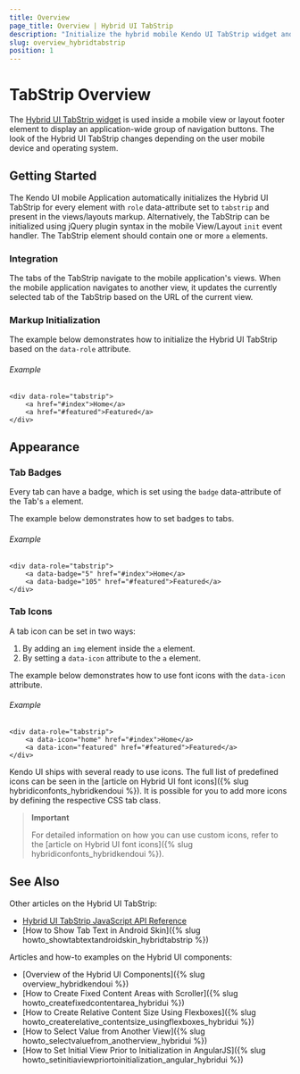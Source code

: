 ```yaml
---
title: Overview
page_title: Overview | Hybrid UI TabStrip
description: "Initialize the hybrid mobile Kendo UI TabStrip widget and create custom icons."
slug: overview_hybridtabstrip
position: 1
---
```


# TabStrip Overview

The [Hybrid UI TabStrip widget](http://demos.telerik.com/kendo-ui/m/index#mobile-tabstrip/index) is used inside a mobile view or layout footer element to display an application-wide group of navigation buttons. The look of the Hybrid UI TabStrip changes depending on the user mobile device and operating system.

## Getting Started

The Kendo UI mobile Application automatically initializes the Hybrid UI TabStrip for every element with `role` data-attribute set to `tabstrip` and present in the views/layouts markup. Alternatively, the TabStrip can be initialized using jQuery plugin syntax in the mobile View/Layout `init` event handler. The TabStrip element should contain one or more `a` elements.

### Integration

The tabs of the TabStrip navigate to the mobile application's views. When the mobile application navigates to another view, it updates the currently selected tab of the TabStrip based on the URL of the current view.

### Markup Initialization

The example below demonstrates how to initialize the Hybrid UI TabStrip based on the `data-role` attribute.

###### Example

    <div data-role="tabstrip">
        <a href="#index">Home</a>
        <a href="#featured">Featured</a>
    </div>

## Appearance

### Tab Badges

Every tab can have a badge, which is set using the `badge` data-attribute of the Tab's `a` element.

The example below demonstrates how to set badges to tabs.

###### Example

    <div data-role="tabstrip">
        <a data-badge="5" href="#index">Home</a>
        <a data-badge="105" href="#featured">Featured</a>
    </div>

### Tab Icons

A tab icon can be set in two ways:

1. By adding an `img` element inside the `a` element.
2. By setting a `data-icon` attribute to the `a` element.

The example below demonstrates how to use font icons with the `data-icon` attribute.

###### Example

    <div data-role="tabstrip">
        <a data-icon="home" href="#index">Home</a>
        <a data-icon="featured" href="#featured">Featured</a>
    </div>

Kendo UI ships with several ready to use icons. The full list of predefined icons can be seen in the [article on Hybrid UI font icons]({% slug hybridiconfonts_hybridkendoui %}). It is possible for you to add more icons by defining the respective CSS tab class.

> **Important**
>
> For detailed information on how you can use custom icons, refer to the [article on Hybrid UI font icons]({% slug hybridiconfonts_hybridkendoui %}).

## See Also

Other articles on the Hybrid UI TabStrip:

* [Hybrid UI TabStrip JavaScript API Reference](/api/javascript/mobile/ui/tabstrip)
* [How to Show Tab Text in Android Skin]({% slug howto_showtabtextandroidskin_hybridtabstrip %})

Articles and how-to examples on the Hybrid UI components:

* [Overview of the Hybrid UI Components]({% slug overview_hybridkendoui %})
* [How to Create Fixed Content Areas with Scroller]({% slug howto_createfixedcontentarea_hybridui %})
* [How to Create Relative Content Size Using Flexboxes]({% slug howto_createrelative_contentsize_usingflexboxes_hybridui %})
* [How to Select Value from Another View]({% slug howto_selectvaluefrom_anotherview_hybridui %})
* [How to Set Initial View Prior to Initialization in AngularJS]({% slug howto_setinitiaviewpriortoinitialization_angular_hybridui %})
